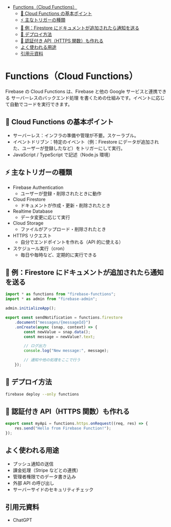 - [Functions（Cloud Functions）](#functionscloud-functions)
  - [🔧 Cloud Functions の基本ポイント](#-cloud-functions-の基本ポイント)
  - [⚡ 主なトリガーの種類](#-主なトリガーの種類)
  - [🧪 例：Firestore にドキュメントが追加されたら通知を送る](#-例firestore-にドキュメントが追加されたら通知を送る)
  - [🚀 デプロイ方法](#-デプロイ方法)
  - [🔐 認証付き API（HTTPS 関数）も作れる](#-認証付き-apihttps-関数も作れる)
  - [よく使われる用途](#よく使われる用途)
  - [引用元資料](#引用元資料)


# Functions（Cloud Functions）

Firebase の Cloud Functions は、Firebase と他の Google サービスと連携できる サーバーレスのバックエンド処理 を書くための仕組みです。イベントに応じて自動でコードを実行できます。


## 🔧 Cloud Functions の基本ポイント

- サーバーレス：インフラの準備や管理が不要。スケーラブル。
- イベントドリブン：特定のイベント（例：Firestore にデータが追加された、ユーザーが登録したなど）をトリガーにして実行。
- JavaScript / TypeScript で記述（Node.js 環境）


## ⚡ 主なトリガーの種類

- Firebase Authentication
  - ユーザーが登録・削除されたときに動作
- Cloud Firestore
  - ドキュメントが作成・更新・削除されたとき
- Realtime Database
  - データ変更に応じて実行
- Cloud Storage
  - ファイルがアップロード・削除されたとき
- HTTPS リクエスト
  - 自分でエンドポイントを作れる（API 的に使える）
- スケジュール実行（cron）
  - 毎日や毎時など、定期的に実行できる


## 🧪 例：Firestore にドキュメントが追加されたら通知を送る

```ts
import * as functions from "firebase-functions";
import * as admin from "firebase-admin";

admin.initializeApp();

export const sendNotification = functions.firestore
    .document("messages/{messageId}")
    .onCreate(async (snap, context) => {
        const newValue = snap.data();
        const message = newValue?.text;

        // ログ出力
        console.log("New message:", message);

        // 通知や他の処理をここで行う
    });
```


## 🚀 デプロイ方法

```bash
firebase deploy --only functions
```


## 🔐 認証付き API（HTTPS 関数）も作れる

```ts
export const myApi = functions.https.onRequest((req, res) => {
    res.send("Hello from Firebase Function!");
});
```


## よく使われる用途

- プッシュ通知の送信
- 課金処理（Stripe などとの連携）
- 管理者権限でのデータ書き込み
- 外部 API の呼び出し
- サーバーサイドのセキュリティチェック


## 引用元資料

- ChatGPT


